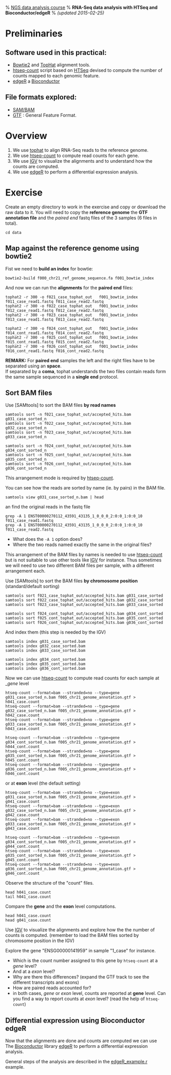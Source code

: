 % [NGS data analysis course](http://www.ngscourse.org)
% __RNA-Seq data analysis with HTSeq and Bioconductor/edgeR__
% _(updated 2015-02-25)_



<!-- COMMON LINKS HERE -->

[bowtie2]:http://bowtie-bio.sourceforge.net/bowtie2/index.shtml "Bowtie2 home page"
[tophat]:http://ccb.jhu.edu/software/tophat/index.shtml "TopHat home page"

[HTSeq]:http://www-huber.embl.de/users/anders/HTSeq/doc/overview.html "HTSeq home page"
[htseq-count]:http://www-huber.embl.de/users/anders/HTSeq/doc/count.html#count "htseq-count manual"

[edgeR]:http://bioconductor.org/packages/release/bioc/html/edgeR.html "edgeR at Bioconductor"
[Bioconductor]:http://bioconductor.org/ "Bioconductor home page"

[gtf]:http://www.ensembl.org/info/website/upload/gff.html "General Feature Format"
[sam]:http://samtools.sourceforge.net/SAMv1.pdf "SAM/BAM formats"

[igv]:http://www.broadinstitute.org/igv/ "Integrative Genomics Viewer"

Preliminaries
================================================================================

Software used in this practical:
--------------------------------

- [Bowtie2] and [TopHat] alignment tools.
- [htseq-count] script based on [HTSeq] devised to compute the number of counts mapped to each genomic feature.
- [edgeR] a [Bioconductor]

File formats explored:
----------------------

- [SAM/BAM][sam]
- [GTF] : General Feature Format.


Overview
================================================================================

1. We use [tophat] to align RNA-Seq reads to the reference genome.
1. We use [htseq-count] to compute read counts for each gene.
1. We use [IGV] to visualize the alignments and to understand how the counts are computed.
1. We use [edgeR] to perform a differential expression analysis.


Exercise
================================================================================

Create an empty directory to work in the exercise and copy or download the raw data to it.
You will need to copy the __reference genome__ the __GTF annotation file__ and the _paired end_ fastq files of the 3 samples (6 files in total).

<!-- new and clean data directory in the sandbox
    rm -r                                           ../../../../sandbox/rna_seq_htseq/
    cp -r ../../../../ngs_course_materials/rna_seq/ ../../../../sandbox/rna_seq_htseq/
    cp    ../../../../ngs_course_materials/f000_chr21_ref_genome_sequence.fa ../../../../sandbox/rna_seq_htseq/
	cp    ../../../../ngs_course_materials/f005_chr21_genome_annotation.gtf  ../../../../sandbox/rna_seq_htseq/
    cd    ../../../../sandbox/rna_seq_htseq/
-->

    cd data


Map against the reference genome using bowtie2
--------------------------------------------------------------------------------

Fist we need to __build an index__ for bowtie:

    bowtie2-build f000_chr21_ref_genome_sequence.fa f001_bowtie_index


And now we can run the __alignments__ for the __paired end__ files:

	tophat2 -r 300 -o f021_case_tophat_out   f001_bowtie_index   f011_case_read1.fastq f011_case_read2.fastq
	tophat2 -r 300 -o f022_case_tophat_out   f001_bowtie_index   f012_case_read1.fastq f012_case_read2.fastq
	tophat2 -r 300 -o f023_case_tophat_out   f001_bowtie_index   f013_case_read1.fastq f013_case_read2.fastq

	tophat2 -r 300 -o f024_cont_tophat_out   f001_bowtie_index   f014_cont_read1.fastq f014_cont_read2.fastq
	tophat2 -r 300 -o f025_cont_tophat_out   f001_bowtie_index   f015_cont_read1.fastq f015_cont_read2.fastq
	tophat2 -r 300 -o f026_cont_tophat_out   f001_bowtie_index   f016_cont_read1.fastq f016_cont_read2.fastq

__REMARK:__ For __paired end__ samples the left and the right files have to be separated using an __space__.  
If separated by a __coma__, tophat understands the two files contain reads form the same sample sequenced in a __single end__ protocol.



Sort BAM files
--------------------------------------------------------------------------------

Use [SAMtools] to sort the BAM files __by read names__ 

    samtools sort -n f021_case_tophat_out/accepted_hits.bam g031_case_sorted_n
    samtools sort -n f022_case_tophat_out/accepted_hits.bam g032_case_sorted_n
    samtools sort -n f023_case_tophat_out/accepted_hits.bam g033_case_sorted_n

    samtools sort -n f024_cont_tophat_out/accepted_hits.bam g034_cont_sorted_n
    samtools sort -n f025_cont_tophat_out/accepted_hits.bam g035_cont_sorted_n
    samtools sort -n f026_cont_tophat_out/accepted_hits.bam g036_cont_sorted_n

This arrangement mode is required by [htseq-count].

You can see how the reads are sorted by name (ie. by pairs) in the BAM file.

    samtools view g031_case_sorted_n.bam | head 

an find the original reads in the fastq file

    grep -A 1 ENST00000270112_43591_43135_1_0_0_0_2:0:0_1:0:0_10 f011_case_read1.fastq
    grep -A 1 ENST00000270112_43591_43135_1_0_0_0_2:0:0_1:0:0_10 f011_case_read2.fastq

- What does the `-A 1` option does?
- Where the two reads named exactly the same in the original files?


This arrangement of the BAM files by names is needed to use [htseq-count] but
is not suitable to use other tools like [IGV] for instance.
Thus sometimes we will need to use two different BAM files per sample, with a different arrangement each.

Use [SAMtools] to sort the BAM files __by chromosome position__ (standard/default sorting)

    samtools sort f021_case_tophat_out/accepted_hits.bam g031_case_sorted
    samtools sort f022_case_tophat_out/accepted_hits.bam g032_case_sorted
    samtools sort f023_case_tophat_out/accepted_hits.bam g033_case_sorted

    samtools sort f024_cont_tophat_out/accepted_hits.bam g034_cont_sorted
    samtools sort f025_cont_tophat_out/accepted_hits.bam g035_cont_sorted
    samtools sort f026_cont_tophat_out/accepted_hits.bam g036_cont_sorted

And index them (this step is needed by the IGV)

    samtools index g031_case_sorted.bam
    samtools index g032_case_sorted.bam
    samtools index g033_case_sorted.bam

    samtools index g034_cont_sorted.bam
    samtools index g035_cont_sorted.bam
    samtools index g036_cont_sorted.bam


Now we can use [htseq-count] to compute read counts for each sample at __gene_ level

    htseq-count --format=bam --stranded=no --type=gene g031_case_sorted_n.bam f005_chr21_genome_annotation.gtf > h041_case.count
	htseq-count --format=bam --stranded=no --type=gene g032_case_sorted_n.bam f005_chr21_genome_annotation.gtf > h042_case.count
    htseq-count --format=bam --stranded=no --type=gene g033_case_sorted_n.bam f005_chr21_genome_annotation.gtf > h043_case.count

    htseq-count --format=bam --stranded=no --type=gene g034_cont_sorted_n.bam f005_chr21_genome_annotation.gtf > h044_cont.count
    htseq-count --format=bam --stranded=no --type=gene g035_cont_sorted_n.bam f005_chr21_genome_annotation.gtf > h045_cont.count
    htseq-count --format=bam --stranded=no --type=gene g036_cont_sorted_n.bam f005_chr21_genome_annotation.gtf > h046_cont.count

or at __exon__ level (the default setting)

    htseq-count --format=bam --stranded=no --type=exon g031_case_sorted_n.bam f005_chr21_genome_annotation.gtf > g041_case.count
	htseq-count --format=bam --stranded=no --type=exon g032_case_sorted_n.bam f005_chr21_genome_annotation.gtf > g042_case.count
    htseq-count --format=bam --stranded=no --type=exon g033_case_sorted_n.bam f005_chr21_genome_annotation.gtf > g043_case.count

    htseq-count --format=bam --stranded=no --type=exon g034_cont_sorted_n.bam f005_chr21_genome_annotation.gtf > g044_cont.count
    htseq-count --format=bam --stranded=no --type=exon g035_cont_sorted_n.bam f005_chr21_genome_annotation.gtf > g045_cont.count
    htseq-count --format=bam --stranded=no --type=exon g036_cont_sorted_n.bam f005_chr21_genome_annotation.gtf > g046_cont.count


Observe the structure of the "count" files. 

    head h041_case.count 
    tail h041_case.count 

Compare the __gene__ and the __exon__ level computations.

    head h041_case.count
    head g041_case.count 

Use [IGV] to visualize the alignments and explore how the the number of counts is computed.
(remember to load the BAM files sorted by chromosome position in the IGV)

Explore the gene "ENSG00000141959" in sample "1_case" for instance.

- Which is the count number assigned to this gene by `htseq-count` at a _gene_ level?
- And at a _exon_ level?
- Why are there this differences? (expand the GTF track to see the different transcripts and exons)
- How are paired reads accounted for?
- in both cases, _gene_ or _exon_ level, counts are reported at __gene__ level.
  Can you find a way to report counts at _exon_ level? (read the help of `htseq-count`)
  <!-- htseq-count --format=bam --stranded=no --type=exon --idattr=exon_id g031_case_sorted_n.bam f005_chr21_genome_annotation.gtf | head -->


Differential expression using Bioconductor edgeR
--------------------------------------------------------------------------------

Now that the alignments are done and counts are computed we can use The [Bioconductor] library [edgeR] to perform a differential expression analysis.

General steps of the analysis are described in the [edgeR_example.r](edgeR_example.r) example.


